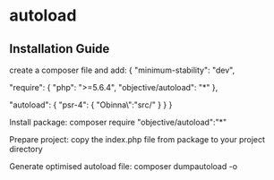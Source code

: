 # autoload

Installation Guide
-------------------

create a composer file and add:
{
  "minimum-stability": "dev",

  "require": {
    "php": ">=5.6.4",
    "objective/autoload": "*"
},

  "autoload": {
    "psr-4": {
      "Obinna\\":"src/"
    }
  }
}

Install package:
composer require "objective/autoload":"*"

Prepare project:
copy the index.php file from package to your project directory

Generate optimised autoload file:
composer dumpautoload -o


